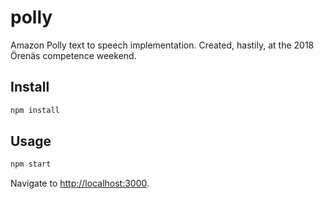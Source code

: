 # polly

Amazon Polly text to speech implementation. Created, hastily, at the 2018 Örenäs competence weekend.

## Install

```sh
npm install
```

## Usage

```sh
npm start
```

Navigate to [http://localhost:3000](http://localhost:3000).
